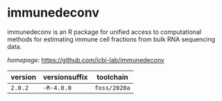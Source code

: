# immunedeconv

immunedeconv is an R package for unified access to computational methods for estimating immune cell fractions from bulk RNA sequencing data.

*homepage*: <https://github.com/icbi-lab/immunedeconv>

version | versionsuffix | toolchain
--------|---------------|----------
``2.0.2`` | ``-R-4.0.0`` | ``foss/2020a``
